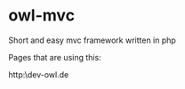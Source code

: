 # owl-mvc
Short and easy mvc framework written in php

Pages that are using this:

http:\\dev-owl.de

